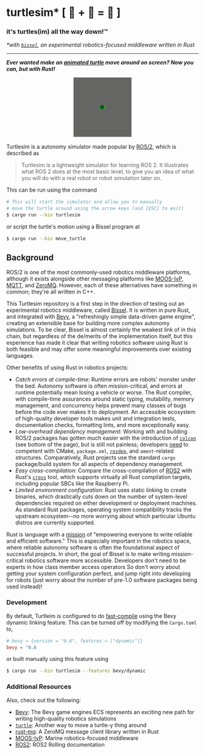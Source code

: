 # turtlesim* [ 🐢 + 🦀 = 🙂 ] 
### it's turtles(im) all the way down!™ 
_*with [`bissel`](https://github.com/quietlychris/bissel), an experimental robotics-focused middleware written in Rust_

---

__*Ever wanted make an [animated turtle](https://docs.ros.org/en/rolling/Tutorials/Turtlesim/Introducing-Turtlesim.html) move around on screen? Now you can, but with Rust!*__

<p align="center"><img src="assets/turtlesim.gif" alt="screenshot" width="30%"/></p>

Turtlesim is a autonomy simulator made popular by [ROS/2](https://docs.ros.org/en/rolling/Tutorials/Turtlesim/Introducing-Turtlesim.html), which is described as

> Turtlesim is a lightweight simulator for learning ROS 2. It illustrates what ROS 2 does at the most basic level, to give you an idea of what you will do with a real robot or robot simulation later on.

This can be run using the command
```sh
# This will start the simulator and allow you to manually 
# move the turtle around using the arrow keys (and [ESC] to exit)
$ cargo run --bin turtlesim 
```
or script the turtle's motion using a Bissel program at 
```sh 
$ cargo run --bin move_turtle
```
## Background

ROS/2 is one of the most commonly-used robotics middleware platforms, although it exists alongside other messaging platforms like [MOOS-IvP](https://oceanai.mit.edu/moos-ivp/pmwiki/pmwiki.php?n=Main.HomePage),  [MQTT](https://mqtt.org/), and [ZeroMQ](https://zguide.zeromq.org/docs/chapter1/). However, each of these alternatives have something in common; they're all written in C++. 

This Turtlesim repository is a first step in the direction of testing out an experimental robotics middleware, called [Bissel](https://github.com/quietlychris/bissel). It is written in pure Rust, and integrated with [Bevy](https://bevyengine.org), a "refreshingly simple data-driven game engine", creating an extensible base for building more complex autonomy simulations. To be clear, Bissel is almost certainly the weakest link of in this chain, but regardless of the de/merits of the implementation itself, but this experience has made it clear that writing robotics software using Rust is both feasible and may offer some meaningful improvements over existing languages. 

Other benefits of using Rust in robotics projects:
- _Catch errors at compile-time_: Runtime errors are robots' monster under the bed. Autonomy software is often mission-critical, and errors at runtime potentially mean losing a vehicle or worse. The Rust compiler, with compile-time assurances around static typing, mutability, memory management, and concurrency helps prevent many classes of bugs before the code ever makes it to deployment. An accessible ecosystem of high-quality developer tools makes unit and integration tests, documentation checks, formatting lints, and more exceptionally easy. 
- _Low-overhead dependency management_: Working wth and building ROS/2 packages has gotten much easier with the introduction of [`colcon`](https://design.ros2.org/articles/build_tool.html) (see bottom of the page), but is still not painless; developers [need](https://docs.ros.org/en/rolling/Tutorials/Writing-A-Simple-Cpp-Publisher-And-Subscriber.html) to competent with CMake, `package.xml`, [`rosdep`](http://docs.ros.org/en/rolling/Installation/Ubuntu-Development-Setup.html?highlight=rosdep#install-dependencies-using-rosdep), and `ament`-related structures. Comparatively, Rust projects use the standard `cargo` package/build system for all aspects of dependency management. 
- _Easy cross-compilation_: Compare the cross-compilation of [ROS2](http://docs.ros.org.ros.informatik.uni-freiburg.de/en/rolling/How-To-Guides/Cross-compilation.html) with Rust's [`cross`](https://github.com/cross-rs/cross) tool, which supports virtually all Rust compilation targets, including popular SBCs like the Raspberry Pi.
- _Limited environment configuration_: Rust uses static linking to create binaries, which drastically cuts down on the number of system-level dependencies required on either development or deployment machines. As standard Rust packages, operating system compatibility tracks the upstream ecosystem--no more worrying about which particular Ubuntu distros are currently supported. 

Rust is language with a [mission](https://www.rust-lang.org/) of "empowering everyone to write reliable and efficient software." This is especially important in the robotics space, where reliable autonomy software is often the foundational aspect of successful projects. In short, the goal of Bissel is to make writing mission-critical robotics software more accessible. Developers don't need to be experts in how class member access operators So don't worry about getting your system configuration perfect, and jump right into developing for robots (just worry about the number of pre-1.0 software packages being used instead)!

### Development

By default, Turtleim is configured to do [fast-compile](https://bevyengine.org/learn/book/getting-started/setup/#enable-fast-compiles-optional) using the Bevy dynamic linking feature. This can be turned off by modifying the `Cargo.toml` to, 
```toml
# bevy = {version = "0.6", features = ["dynamic"]}
bevy = "0.6
```
or built manually using this feature using 
```sh
$ cargo run --bin turtlesim --features bevy/dynamic
```

### Additional Resources

Also, check out the following:
- [Bevy](https://github.com/bevyengine/bevy): The Bevy game engines ECS represents an exciting new path for writing high-quality robotics simulations
- [`turtle`](https://github.com/sunjay/turtle): Another way to move a turtle-y thing around
- [rust-mq](https://github.com/gridgentoo/rust-mq): A ZeroMQ message client library written in Rust
- [MOOS-IvP](https://oceanai.mit.edu/moos-ivp/pmwiki/pmwiki.php?n=Main.HomePage): Marine robotics-focused middleware
- [ROS2](https://docs.ros.org/en/rolling/): ROS2 Rolling documentation

